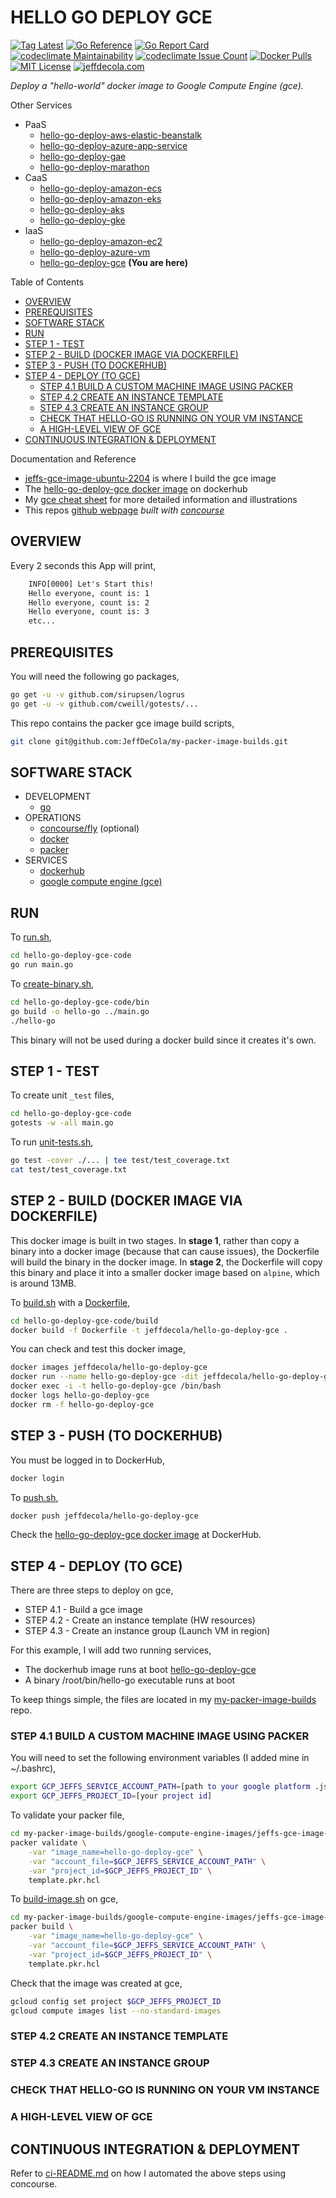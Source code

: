 # HELLO GO DEPLOY GCE

[![Tag Latest](https://img.shields.io/github/v/tag/jeffdecola/hello-go-deploy-gce)](https://github.com/JeffDeCola/hello-go-deploy-gce/tags)
[![Go Reference](https://pkg.go.dev/badge/github.com/JeffDeCola/hello-go-deploy-gce.svg)](https://pkg.go.dev/github.com/JeffDeCola/hello-go-deploy-gce)
[![Go Report Card](https://goreportcard.com/badge/github.com/JeffDeCola/hello-go-deploy-gce)](https://goreportcard.com/report/github.com/JeffDeCola/hello-go-deploy-gce)
[![codeclimate Maintainability](https://api.codeclimate.com/v1/badges/1dff96727b972dd4cda4/maintainability)](https://codeclimate.com/github/JeffDeCola/hello-go-deploy-gce/maintainability)
[![codeclimate Issue Count](https://codeclimate.com/github/JeffDeCola/hello-go-deploy-gce/badges/issue_count.svg)](https://codeclimate.com/github/JeffDeCola/hello-go-deploy-gce/issues)
[![Docker Pulls](https://badgen.net/docker/pulls/jeffdecola/hello-go-deploy-gce?icon=docker&label=pulls)](https://hub.docker.com/r/jeffdecola/hello-go-deploy-gce/)
[![MIT License](http://img.shields.io/:license-mit-blue.svg)](http://jeffdecola.mit-license.org)
[![jeffdecola.com](https://img.shields.io/badge/website-jeffdecola.com-blue)](https://jeffdecola.com)

_Deploy a "hello-world" docker image to
Google Compute Engine (gce)._

Other Services

* PaaS
  * [hello-go-deploy-aws-elastic-beanstalk](https://github.com/JeffDeCola/hello-go-deploy-aws-elastic-beanstalk)
  * [hello-go-deploy-azure-app-service](https://github.com/JeffDeCola/hello-go-deploy-azure-app-service)
  * [hello-go-deploy-gae](https://github.com/JeffDeCola/hello-go-deploy-gae)
  * [hello-go-deploy-marathon](https://github.com/JeffDeCola/hello-go-deploy-marathon)
* CaaS
  * [hello-go-deploy-amazon-ecs](https://github.com/JeffDeCola/hello-go-deploy-amazon-ecs)
  * [hello-go-deploy-amazon-eks](https://github.com/JeffDeCola/hello-go-deploy-amazon-eks)
  * [hello-go-deploy-aks](https://github.com/JeffDeCola/hello-go-deploy-aks)
  * [hello-go-deploy-gke](https://github.com/JeffDeCola/hello-go-deploy-gke)
* IaaS
  * [hello-go-deploy-amazon-ec2](https://github.com/JeffDeCola/hello-go-deploy-amazon-ec2)
  * [hello-go-deploy-azure-vm](https://github.com/JeffDeCola/hello-go-deploy-azure-vm)
  * [hello-go-deploy-gce](https://github.com/JeffDeCola/hello-go-deploy-gce)
    **(You are here)**

Table of Contents

* [OVERVIEW](https://github.com/JeffDeCola/hello-go-deploy-gce#overview)
* [PREREQUISITES](https://github.com/JeffDeCola/hello-go-deploy-gce#prerequisites)
* [SOFTWARE STACK](https://github.com/JeffDeCola/hello-go-deploy-gce#software-stack)
* [RUN](https://github.com/JeffDeCola/hello-go-deploy-gce#run)
* [STEP 1 - TEST](https://github.com/JeffDeCola/hello-go-deploy-gce#step-1---test)
* [STEP 2 - BUILD (DOCKER IMAGE VIA DOCKERFILE)](https://github.com/JeffDeCola/hello-go-deploy-gce#step-2---build-docker-image-via-dockerfile)
* [STEP 3 - PUSH (TO DOCKERHUB)](https://github.com/JeffDeCola/hello-go-deploy-gce#step-3---push-to-dockerhub)
* [STEP 4 - DEPLOY (TO GCE)](https://github.com/JeffDeCola/hello-go-deploy-gce#step-4---deploy-to-gce)
  * [STEP 4.1 BUILD A CUSTOM MACHINE IMAGE USING PACKER](https://github.com/JeffDeCola/hello-go-deploy-gce#step-41-build-a-custom-machine-image-using-packer)
  * [STEP 4.2 CREATE AN INSTANCE TEMPLATE](https://github.com/JeffDeCola/hello-go-deploy-gce#step-42-create-an-instance-template)
  * [STEP 4.3 CREATE AN INSTANCE GROUP](https://github.com/JeffDeCola/hello-go-deploy-gce#step-43-create-an-instance-group)
  * [CHECK THAT HELLO-GO IS RUNNING ON YOUR VM INSTANCE](https://github.com/JeffDeCola/hello-go-deploy-gce#check-that-hello-go-is-running-on-your-vm-instance)
  * [A HIGH-LEVEL VIEW OF GCE](https://github.com/JeffDeCola/hello-go-deploy-gce#a-high-level-view-of-gce)
* [CONTINUOUS INTEGRATION & DEPLOYMENT](https://github.com/JeffDeCola/hello-go-deploy-gce#continuous-integration--deployment)

Documentation and Reference

* [jeffs-gce-image-ubuntu-2204](https://github.com/JeffDeCola/my-packer-image-builds/tree/master/google-compute-engine-images/jeffs-gce-image-ubuntu-2204)
  is where I build the gce image
* The
  [hello-go-deploy-gce docker image](https://hub.docker.com/r/jeffdecola/hello-go-deploy-gce)
  on dockerhub
* My
  [gce cheat sheet](https://github.com/JeffDeCola/my-cheat-sheets/tree/master/software/service-architectures/infrastructure-as-a-service/google-compute-engine-cheat-sheet)
  for more detailed information and illustrations
* This repos
  [github webpage](https://jeffdecola.github.io/hello-go-deploy-gce/)
  _built with
  [concourse](https://github.com/JeffDeCola/hello-go-deploy-gce/blob/master/ci-README.md)_

## OVERVIEW

Every 2 seconds this App will print,

```txt
    INFO[0000] Let's Start this!
    Hello everyone, count is: 1
    Hello everyone, count is: 2
    Hello everyone, count is: 3
    etc...
```

## PREREQUISITES

You will need the following go packages,

```bash
go get -u -v github.com/sirupsen/logrus
go get -u -v github.com/cweill/gotests/...
```

This repo contains the packer gce image build scripts,

```bash
git clone git@github.com:JeffDeCola/my-packer-image-builds.git
```

## SOFTWARE STACK

* DEVELOPMENT
  * [go](https://github.com/JeffDeCola/my-cheat-sheets/tree/master/software/development/languages/go-cheat-sheet)
* OPERATIONS
  * [concourse/fly](https://github.com/JeffDeCola/my-cheat-sheets/tree/master/software/operations/continuous-integration-continuous-deployment/concourse-cheat-sheet)
    (optional)
  * [docker](https://github.com/JeffDeCola/my-cheat-sheets/tree/master/software/operations/orchestration/builds-deployment-containers/docker-cheat-sheet)
  * [packer](https://github.com/JeffDeCola/my-cheat-sheets/tree/master/software/operations/orchestration/builds-deployment-containers/packer-cheat-sheet)
* SERVICES
  * [dockerhub](https://hub.docker.com/)
  * [google compute engine (gce)](https://github.com/JeffDeCola/my-cheat-sheets/tree/master/software/service-architectures/infrastructure-as-a-service/google-compute-engine-cheat-sheet)

## RUN

To
[run.sh](https://github.com/JeffDeCola/hello-go-deploy-gce/blob/master/hello-go-deploy-gce-code/run.sh),

```bash
cd hello-go-deploy-gce-code
go run main.go
```

To
[create-binary.sh](https://github.com/JeffDeCola/hello-go-deploy-gce/blob/master/hello-go-deploy-gce-code/bin/create-binary.sh),

```bash
cd hello-go-deploy-gce-code/bin
go build -o hello-go ../main.go
./hello-go
```

This binary will not be used during a docker build
since it creates it's own.

## STEP 1 - TEST

To create unit `_test` files,

```bash
cd hello-go-deploy-gce-code
gotests -w -all main.go
```

To run
[unit-tests.sh](https://github.com/JeffDeCola/hello-go-deploy-gce/tree/master/hello-go-deploy-gce-code/test/unit-tests.sh),

```bash
go test -cover ./... | tee test/test_coverage.txt
cat test/test_coverage.txt
```

## STEP 2 - BUILD (DOCKER IMAGE VIA DOCKERFILE)

This docker image is built in two stages.
In **stage 1**, rather than copy a binary into a docker image (because
that can cause issues), the Dockerfile will build the binary in the
docker image.
In **stage 2**, the Dockerfile will copy this binary
and place it into a smaller docker image based
on `alpine`, which is around 13MB.

To
[build.sh](https://github.com/JeffDeCola/hello-go-deploy-gce/blob/master/hello-go-deploy-gce-code/build/build.sh)
with a
[Dockerfile](https://github.com/JeffDeCola/hello-go-deploy-gce/blob/master/hello-go-deploy-gce-code/build/Dockerfile),

```bash
cd hello-go-deploy-gce-code/build
docker build -f Dockerfile -t jeffdecola/hello-go-deploy-gce .
```

You can check and test this docker image,

```bash
docker images jeffdecola/hello-go-deploy-gce
docker run --name hello-go-deploy-gce -dit jeffdecola/hello-go-deploy-gce
docker exec -i -t hello-go-deploy-gce /bin/bash
docker logs hello-go-deploy-gce
docker rm -f hello-go-deploy-gce
```

## STEP 3 - PUSH (TO DOCKERHUB)

You must be logged in to DockerHub,

```bash
docker login
```

To
[push.sh](https://github.com/JeffDeCola/hello-go-deploy-gce/blob/master/hello-go-deploy-gce-code/push/push.sh),

```bash
docker push jeffdecola/hello-go-deploy-gce
```

Check the
[hello-go-deploy-gce docker image](https://hub.docker.com/r/jeffdecola/hello-go-deploy-gce)
at DockerHub.

## STEP 4 - DEPLOY (TO GCE)

There are three steps to deploy on gce,

* STEP 4.1 - Build a gce image
* STEP 4.2 - Create an instance template (HW resources)
* STEP 4.3 - Create an instance group (Launch VM in region)

For this example, I will add two running services,

* The dockerhub image runs at boot
  [hello-go-deploy-gce](https://hub.docker.com/r/jeffdecola/hello-go-deploy-gce/)
* A binary /root/bin/hello-go executable runs at boot

To keep things simple, the files are located in my
[my-packer-image-builds](https://github.com/JeffDeCola/my-packer-image-builds)
repo.

### STEP 4.1 BUILD A CUSTOM MACHINE IMAGE USING PACKER

You will need to set the following environment variables (I added mine in ~/.bashrc),

```bash
export GCP_JEFFS_SERVICE_ACCOUNT_PATH=[path to your google platform .json file]
export GCP_JEFFS_PROJECT_ID=[your project id]
```

To validate your packer file,

```bash
cd my-packer-image-builds/google-compute-engine-images/jeffs-gce-image-ubuntu-2204
packer validate \
    -var "image_name=hello-go-deploy-gce" \
    -var "account_file=$GCP_JEFFS_SERVICE_ACCOUNT_PATH" \
    -var "project_id=$GCP_JEFFS_PROJECT_ID" \
    template.pkr.hcl
```

To
[build-image.sh](https://github.com/JeffDeCola/hello-go-deploy-gce/tree/master/hello-go-deploy-gce-code/deploy/build-image.sh)
on gce,

```bash
cd my-packer-image-builds/google-compute-engine-images/jeffs-gce-image-ubuntu-2204
packer build \
    -var "image_name=hello-go-deploy-gce" \
    -var "account_file=$GCP_JEFFS_SERVICE_ACCOUNT_PATH" \
    -var "project_id=$GCP_JEFFS_PROJECT_ID" \
    template.pkr.hcl
```

Check that the image was created at gce,

```bash
gcloud config set project $GCP_JEFFS_PROJECT_ID
gcloud compute images list --no-standard-images
```

### STEP 4.2 CREATE AN INSTANCE TEMPLATE

### STEP 4.3 CREATE AN INSTANCE GROUP

### CHECK THAT HELLO-GO IS RUNNING ON YOUR VM INSTANCE

### A HIGH-LEVEL VIEW OF GCE

## CONTINUOUS INTEGRATION & DEPLOYMENT

Refer to
[ci-README.md](https://github.com/JeffDeCola/hello-go-deploy-gce/blob/master/ci-README.md)
on how I automated the above steps using concourse.
